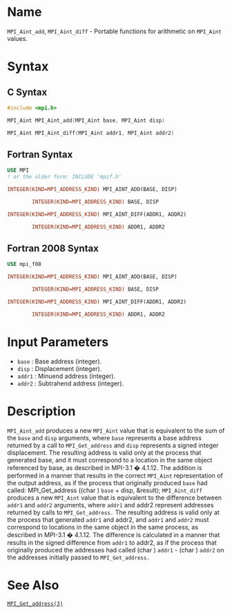 # Name

`MPI_Aint_add`, `MPI_Aint_diff` - Portable functions for arithmetic
on `MPI_Aint` values.

# Syntax

## C Syntax

```c
#include <mpi.h>

MPI_Aint MPI_Aint_add(MPI_Aint base, MPI_Aint disp)

MPI_Aint MPI_Aint_diff(MPI_Aint addr1, MPI_Aint addr2)
```

## Fortran Syntax

```fortran
USE MPI
! or the older form: INCLUDE 'mpif.h'

INTEGER(KIND=MPI_ADDRESS_KIND) MPI_AINT_ADD(BASE, DISP)

        INTEGER(KIND=MPI_ADDRESS_KIND) BASE, DISP

INTEGER(KIND=MPI_ADDRESS_KIND) MPI_AINT_DIFF(ADDR1, ADDR2)

        INTEGER(KIND=MPI_ADDRESS_KIND) ADDR1, ADDR2
```

## Fortran 2008 Syntax

```fortran
USE mpi_f08

INTEGER(KIND=MPI_ADDRESS_KIND) MPI_AINT_ADD(BASE, DISP)

        INTEGER(KIND=MPI_ADDRESS_KIND) BASE, DISP

INTEGER(KIND=MPI_ADDRESS_KIND) MPI_AINT_DIFF(ADDR1, ADDR2)

        INTEGER(KIND=MPI_ADDRESS_KIND) ADDR1, ADDR2
```


# Input Parameters

* `base` : Base address (integer).
* `disp` : Displacement (integer).
* `addr1` : Minuend address (integer).
* `addr2` : Subtrahend address (integer).

# Description

`MPI_Aint_add` produces a new `MPI_Aint` value that is equivalent to the
sum of the `base` and `disp` arguments, where `base` represents a base
address returned by a call to `MPI_Get_address` and `disp` represents
a signed integer displacement. The resulting address is valid only at
the process that generated base, and it must correspond to a location
in the same object referenced by base, as described in MPI-3.1 �
4.1.12. The addition is performed in a manner that results in the
correct `MPI_Aint` representation of the output address, as if the process
that originally produced `base` had called:
            MPI_Get_address ((char ) `base` + disp, &result);
`MPI_Aint_diff` produces a new `MPI_Aint` value that is equivalent to
the difference between `addr1` and `addr2` arguments, where `addr1` and
addr2 represent addresses returned by calls to `MPI_Get_address.`
The resulting address is valid only at the process that generated
`addr1` and addr2, and `addr1` and `addr2` must correspond to
locations in the same object in the same process, as described in
MPI-3.1 � 4.1.12. The difference is calculated in a manner that results
in the signed difference from `addr1` to addr2, as if the process that
originally produced the addresses had called (char ) `addr1` - (char
) `addr2` on the addresses initially passed to `MPI_Get_address.`

# See Also

[`MPI_Get_address(3)`](./?file=MPI_Get_address.md)
